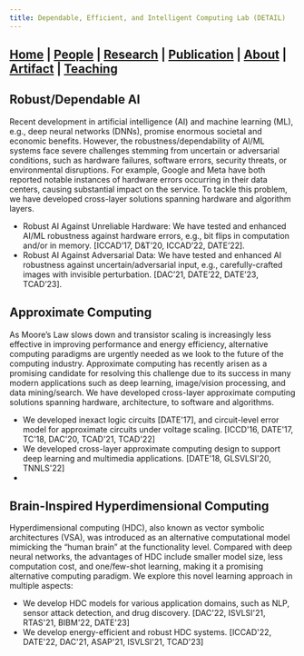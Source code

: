 ```yaml
---
title: Dependable, Efficient, and Intelligent Computing Lab (DETAIL)
---
```

## [Home](./) | [People](./people) | [**Research**](./research) | [Publication](./publication) | [About](./about) | [Artifact](./artifact) | [Teaching](./teaching)

## Robust/Dependable AI 
Recent development in artificial intelligence (AI) and machine learning (ML), e.g., deep neural networks (DNNs), promise enormous societal and economic benefits. However, the robustness/dependability of AI/ML systems face severe challenges stemming from uncertain or adversarial conditions, such as hardware failures, software errors, security threats, or environmental disruptions. For example, Google and Meta have both reported notable instances of hardware errors occurring in their data centers, causing substantial impact on the service. To tackle this problem, we have developed cross-layer solutions spanning hardware and algorithm layers. 

* Robust AI Against Unreliable Hardware: We have tested and enhanced AI/ML robustness against hardware errors, e.g., bit flips in computation and/or in memory. [ICCAD’17, D&T’20, ICCAD’22, DATE’22]. 
* Robust AI Against Adversarial Data: We have tested and enhanced AI robustness against uncertain/adversarial input, e.g., carefully-crafted images with invisible perturbation. [DAC’21, DATE’22, DATE’23, TCAD’23].

## Approximate Computing 
As Moore’s Law slows down and transistor scaling is increasingly less effective in improving performance and energy efficiency, alternative computing paradigms are urgently needed as we look to the future of the computing industry. Approximate computing has recently arisen as a promising candidate for resolving this challenge due to its success in many modern applications such as deep learning, image/vision processing, and data mining/search. We have developed cross-layer approximate computing solutions spanning hardware, architecture, to software and algorithms.    

*	We developed inexact logic circuits [DATE'17], and circuit-level error model for approximate circuits under voltage scaling. [ICCD'16, DATE'17, TC'18, DAC'20, TCAD'21, TCAD'22]  
*	We developed cross-layer approximate computing design to support deep learning and multimedia applications. [DATE'18, GLSVLSI'20, TNNLS'22]
*	

## Brain-Inspired Hyperdimensional Computing
Hyperdimensional computing (HDC), also known as vector symbolic architectures (VSA), was introduced as an alternative computational model mimicking the “human brain” at
the functionality level. Compared with deep neural networks, the advantages of HDC include smaller model size, less computation cost, and one/few-shot learning, making it a promising alternative computing paradigm. We explore this novel learning approach in multiple aspects:

* We develop HDC models for various application domains, such as NLP, sensor attack detection, and drug discovery. [DAC'22, ISVLSI'21, RTAS'21, BIBM'22, DATE'23]
* We develop energy-efficient and robust HDC systems. [ICCAD'22, DATE'22, DAC'21, ASAP'21, ISVLSI'21, TCAD'23] 
